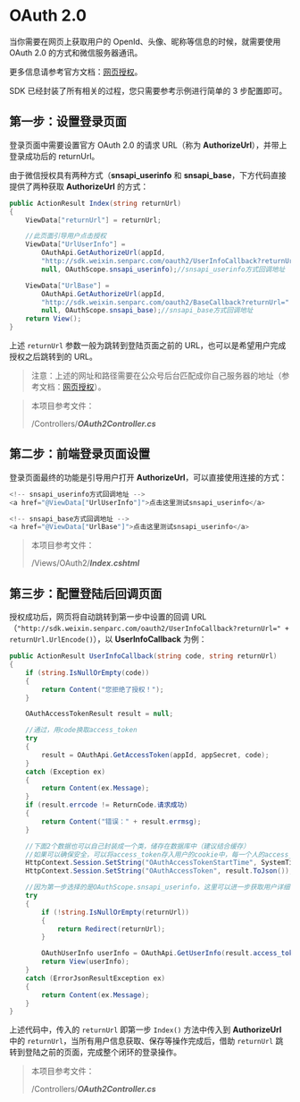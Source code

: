 # OAuth 2.0

当你需要在网页上获取用户的 OpenId、头像、昵称等信息的时候，就需要使用 OAuth 2.0 的方式和微信服务器通讯。

更多信息请参考官方文档：[网页授权](https://developers.weixin.qq.com/doc/offiaccount/OA_Web_Apps/Wechat_webpage_authorization.html#4)。

SDK 已经封装了所有相关的过程，您只需要参考示例进行简单的 3 步配置即可。

## 第一步：设置登录页面

登录页面中需要设置官方 OAuth 2.0 的请求 URL（称为 **AuthorizeUrl**），并带上登录成功后的 returnUrl。

由于微信授权具有两种方式（**snsapi_userinfo** 和 **snsapi_base**，下方代码直接提供了两种获取 **AuthorizeUrl** 的方式：

```c#
public ActionResult Index(string returnUrl)
{
    ViewData["returnUrl"] = returnUrl;

    //此页面引导用户点击授权
    ViewData["UrlUserInfo"] =
        OAuthApi.GetAuthorizeUrl(appId,
        "http://sdk.weixin.senparc.com/oauth2/UserInfoCallback?returnUrl=" + returnUrl.UrlEncode(),
        null, OAuthScope.snsapi_userinfo);//snsapi_userinfo方式回调地址

    ViewData["UrlBase"] =
        OAuthApi.GetAuthorizeUrl(appId,
        "http://sdk.weixin.senparc.com/oauth2/BaseCallback?returnUrl=" + returnUrl.UrlEncode(),
        null, OAuthScope.snsapi_base);//snsapi_base方式回调地址
    return View();
}
```

上述 `returnUrl` 参数一般为跳转到登陆页面之前的 URL，也可以是希望用户完成授权之后跳转到的 URL。

> 注意：上述的网址和路径需要在公众号后台匹配成你自己服务器的地址（参考文档：[网页授权](https://developers.weixin.qq.com/doc/offiaccount/OA_Web_Apps/Wechat_webpage_authorization.html#4)）。

> 本项目参考文件：
>
> /Controllers/**_OAuth2Controller.cs_**

## 第二步：前端登录页面设置

登录页面最终的功能是引导用户打开 **AuthorizeUrl**，可以直接使用连接的方式：

```c#
<!-- snsapi_userinfo方式回调地址 -->
<a href="@ViewData["UrlUserInfo"]">点击这里测试snsapi_userinfo</a>

<!-- snsapi_base方式回调地址 -->
<a href="@ViewData["UrlBase"]">点击这里测试snsapi_userinfo</a>
```

> 本项目参考文件：
>
> /Views/OAuth2/**_Index.cshtml_**

## 第三步：配置登陆后回调页面

授权成功后，网页将自动跳转到第一步中设置的回调 URL（`"http://sdk.weixin.senparc.com/oauth2/UserInfoCallback?returnUrl=" + returnUrl.UrlEncode()`），以 **UserInfoCallback** 为例：

```c#
public ActionResult UserInfoCallback(string code, string returnUrl)
{
    if (string.IsNullOrEmpty(code))
    {
        return Content("您拒绝了授权！");
    }

    OAuthAccessTokenResult result = null;

    //通过，用code换取access_token
    try
    {
        result = OAuthApi.GetAccessToken(appId, appSecret, code);
    }
    catch (Exception ex)
    {
        return Content(ex.Message);
    }
    if (result.errcode != ReturnCode.请求成功)
    {
        return Content("错误：" + result.errmsg);
    }

    //下面2个数据也可以自己封装成一个类，储存在数据库中（建议结合缓存）
    //如果可以确保安全，可以将access_token存入用户的cookie中，每一个人的access_token是不一样的
    HttpContext.Session.SetString("OAuthAccessTokenStartTime", SystemTime.Now.ToString());
    HttpContext.Session.SetString("OAuthAccessToken", result.ToJson());

    //因为第一步选择的是OAuthScope.snsapi_userinfo，这里可以进一步获取用户详细信息
    try
    {
        if (!string.IsNullOrEmpty(returnUrl))
        {
            return Redirect(returnUrl);
        }

        OAuthUserInfo userInfo = OAuthApi.GetUserInfo(result.access_token, result.openid);
        return View(userInfo);
    }
    catch (ErrorJsonResultException ex)
    {
        return Content(ex.Message);
    }
}
```

上述代码中，传入的 `returnUrl` 即第一步 `Index()` 方法中传入到 **AuthorizeUrl** 中的 `returnUrl`，当所有用户信息获取、保存等操作完成后，借助 `returnUrl` 跳转到登陆之前的页面，完成整个闭环的登录操作。

> 本项目参考文件：
>
> /Controllers/**_OAuth2Controller.cs_**
